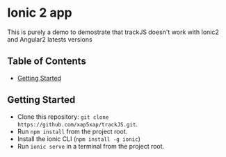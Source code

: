 # Ionic 2 app

This is purely a demo to demostrate that trackJS doesn't work with Ionic2 and Angular2 latests versions


## Table of Contents
 - [Getting Started](#getting-started)


## Getting Started

* Clone this repository: `git clone https://github.com/xap5xap/trackJS.git`.
* Run `npm install` from the project root.
* Install the ionic CLI (`npm install -g ionic`)
* Run `ionic serve` in a terminal from the project root.

